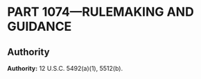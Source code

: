 # PART 1074—RULEMAKING AND GUIDANCE


## Authority

**Authority:** 12 U.S.C. 5492(a)(1), 5512(b).



